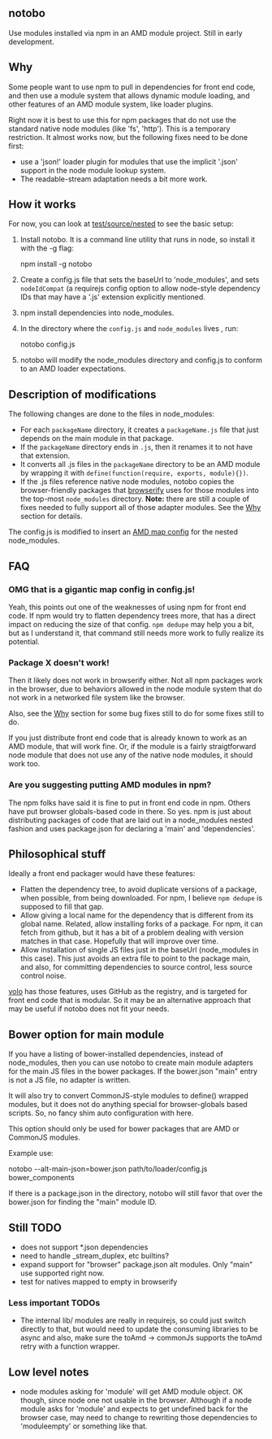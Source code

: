 
## notobo

Use modules installed via npm in an AMD module project. Still in early development.

## Why

Some people want to use npm to pull in dependencies for front end code, and then use a module system that allows dynamic module loading, and other features of an AMD module system, like loader plugins.

Right now it is best to use this for npm packages that do not use the standard native node modules (like 'fs', 'http'). This is a temporary restriction. It almost works now, but the following fixes need to be done first:

* use a 'json!' loader plugin for modules that use the implicit '.json' support in the node module lookup system.
* The readable-stream adaptation needs a bit more work.

## How it works

For now, you can look at [test/source/nested](https://github.com/jrburke/notobo/tree/master/test/source/nested) to see the basic setup:

1) Install notobo. It is a command line utility that runs in node, so install it with the -g flag:

    npm install -g notobo

2) Create a config.js file that sets the baseUrl to 'node_modules', and sets `nodeIdCompat` (a requirejs config option to allow node-style dependency IDs that may have a '.js' extension explicitly mentioned.

3) npm install dependencies into node_modules.

4) In the directory where the `config.js` and `node_modules` lives , run:

    notobo config.js

5) notobo will modify the node_modules directory and config.js to conform to an AMD loader expectations.

## Description of modifications

The following changes are done to the files in node_modules:

* For each `packageName` directory, it creates a `packageName.js` file that just depends on the main module in that package.
* If the `packageName` directory ends in `.js`, then it renames it to not have that extension.
* It converts all .js files in the `packageName` directory to be an AMD module by wrapping it with `define(function(require, exports, module){})`.
* If the .js files reference native node modules, notobo copies the browser-friendly packages that [browserify](http://browserify.org/) uses for those modules into the top-most `node_modules` directory. **Note:** there are still a couple of fixes needed to fully support all of those adapter modules. See the [Why](#why) section for details.

The config.js is modified to insert an [AMD map config](https://github.com/amdjs/amdjs-api/blob/master/CommonConfig.md#map-) for the nested node_modules.

## FAQ

### OMG that is a gigantic map config in config.js!

Yeah, this points out one of the weaknesses of using npm for front end code. If npm would try to flatten dependency trees more, that has a direct impact on reducing the size of that config. `npm dedupe` may help you a bit, but as I understand it, that command still needs more work to fully realize its potential.

### Package X doesn't work!

Then it likely does not work in browserify either. Not all npm packages work in the browser, due to behaviors allowed in the node module system that do not work in a networked file system like the browser.

Also, see the [Why](#why) section for some bug fixes still to do for some fixes still to do.

If you just distribute front end code that is already known to work as an AMD module, that will work fine. Or, if the module is a fairly straigtforward node module that does not use any of the native node modules, it should work too.

### Are you suggesting putting AMD modules in npm?

The npm folks have said it is fine to put in front end code in npm. Others have put browser globals-based code in there. So yes. npm is just about distributing packages of code that are laid out in a node_modules nested fashion and uses package.json for declaring a 'main' and 'dependencies'.

## Philosophical stuff

Ideally a front end packager would have these features:

* Flatten the dependency tree, to avoid duplicate versions of a package, when possible, from being downloaded. For npm, I believe `npm dedupe` is supposed to fill that gap.
* Allow giving a local name for the dependency that is different from its global name. Related, allow installing forks of a package. For npm, it can fetch from github, but it has a bit of a problem dealing with version matches in that case. Hopefully that will improve over time.
* Allow installation of single JS files just in the baseUrl (node_modules in this case). This just avoids an extra file to point to the package main, and also, for committing dependencies to source control, less source control noise.

[volo](http://volojs.org/) has those features, uses GitHub as the registry, and is targeted for front end code that is modular. So it may be an alternative approach that may be useful if notobo does not fit your needs.

## Bower option for main module

If you have a listing of bower-installed dependencies, instead of node_modules, then you can use notobo to create main module adapters for the main JS files in the bower packages. If the bower.json "main" entry is not a JS file, no adapter is written.

It will also try to convert CommonJS-style modules to define() wrapped modules, but it does not do anything special for browser-globals based scripts. So, no fancy shim auto configuration with here.

This option should only be used for bower packages that are AMD or CommonJS modules.

Example use:

  notobo --alt-main-json=bower.json path/to/loader/config.js bower_components

If there is a package.json in the directory, notobo will still favor that over the bower.json for finding the "main" module ID.

## Still TODO

* does not support *.json dependencies
* need to handle _stream_duplex, etc builtins?
* expand support for "browser" package.json alt modules. Only "main" use supported right now.
* test for natives mapped to empty in browserify

### Less important TODOs

* The internal lib/ modules are really in requirejs, so could just switch directly to that, but would need to update the consuming libraries to be async and also, make sure the toAmd -> commonJs supports the toAmd retry with a function wrapper.

## Low level notes

* node modules asking for 'module' will get AMD module object. OK though, since node one not usable in the browser. Although if a node module asks for 'module' and expects to get undefined back for the browser case, may need to change to rewriting those dependencies to 'moduleempty' or something like that.
